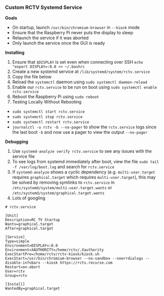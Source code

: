 ### Custom RCTV Systemd Service

**Goals**

* On startup, launch `/usr/bin/chromium-browser` in `--kiosk` mode
* Ensure that the Raspberry Pi never puts the display to sleep
* Relaunch the service if it was aborted
* Only launch the service once the GUI is ready


**Installing**

1. Ensure that `$DISPLAY` is set even when connecting over SSH `echo "export
   DISPLAY=:0.0 >> ~/.bashrc`
2. Create a new systemd service at `/lib/systemd/system/rctv.service`
3. Copy the file below
4. Reload the `systemctl` daemon using `sudo systemctl daemon-reload`
5. Enable our `rctv.service` to be run on boot using `sudo systemctl enable rctv.service`
6. Reboot the Raspberry Pi using `sudo reboot`
7. Testing Locally Without Rebooting
  * `sudo systemctl start rctv.service`
  * `sudo systemctl stop rctv.service`
  * `sudo systemctl restart rctv.service`
  * `journalctl -u rctv -b --no-pager` to show the `rctv.service` logs since the
    last boot `-b` and now use a pager to view the output `--no-pager`


**Debugging**

1. Use `systemd-analyze verify rctv.service` to see any issues with the service
   file
2. To see logs from systemd immediately after boot, view the file `sudo tail -f
   /var/log/boot.log` and search for `rctv.service`
3. If `systemd-analyze` shows a cyclic dependency (e.g. `multi-user.target`
   requires `graphical.target` which requires `multi-user.target`), this may be
   solved by removing symlinks to `rctv.service` in
   `/etc/systemd/system/multi-user.target.wants` or
   `/etc/systemd/system/graphical.target.wants`
4. Lots of googling


```systemd
# rctv.service

[Unit]
Description=RC TV Startup
Wants=graphical.target
After=graphical.target

[Service]
Type=simple
Environment=DISPLAY=:0.0
Environment=XAUTHORITY=/home/rctv/.Xauthority
ExecStartPre=/home/rctv/rctv-kiosk/kiosk.sh
ExecStart=/usr/bin/chromium-browser --no-sandbox --noerrdialogs --disable-infobars --kiosk https://rctv.recurse.com
Restart=on-abort
User=rctv
Group=rctv

[Install]
WantedBy=graphical.target

```
